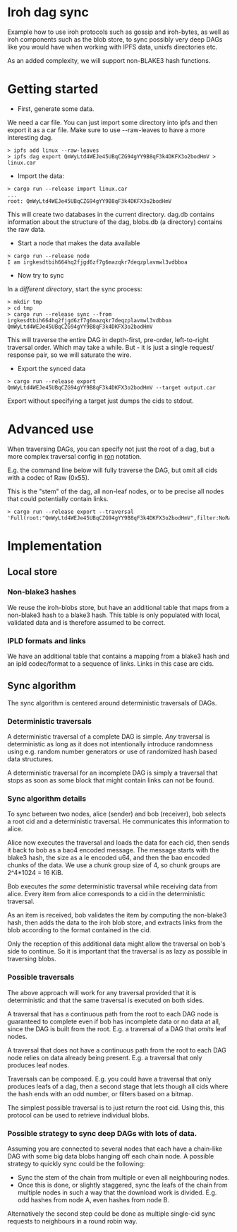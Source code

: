 # Iroh dag sync

Example how to use iroh protocols such as gossip and iroh-bytes, as well as
iroh components such as the blob store, to sync possibly very deep DAGs like you
would have when working with IPFS data, unixfs directories etc.

As an added complexity, we will support non-BLAKE3 hash functions.

# Getting started

- First, generate some data.

We need a car file. You can just import some directory into ipfs and then export
it as a car file. Make sure to use --raw-leaves to have a more interesting dag.

```
> ipfs add linux --raw-leaves
> ipfs dag export QmWyLtd4WEJe45UBqCZG94gYY9B8qF3k4DKFX3o2bodHmV > linux.car
```

- Import the data:

```
> cargo run --release import linux.car
...
root: QmWyLtd4WEJe45UBqCZG94gYY9B8qF3k4DKFX3o2bodHmV
```

This will create two databases in the current directory. dag.db contains
information about the structure of the dag, blobs.db (a directory) contains
the raw data.

- Start a node that makes the data available

```
> cargo run --release node
I am irgkesdtbih664hq2fjgd6zf7g6mazqkr7deqzplavmwl3vdbboa
```

- Now try to sync

In a *different directory*, start the sync process:

```
> mkdir tmp
> cd tmp
> cargo run --release sync --from irgkesdtbih664hq2fjgd6zf7g6mazqkr7deqzplavmwl3vdbboa QmWyLtd4WEJe45UBqCZG94gYY9B8qF3k4DKFX3o2bodHmV
```

This will traverse the entire DAG in depth-first, pre-order, left-to-right
traversal order. Which may take a while. But - it is just a single request/
response pair, so we will saturate the wire.

- Export the synced data

```
> cargo run --release export QmWyLtd4WEJe45UBqCZG94gYY9B8qF3k4DKFX3o2bodHmV --target output.car
```

Export without specifying a target just dumps the cids to stdout.

# Advanced use

When traversing DAGs, you can specify not just the root of a dag, but a more
complex traversal config in [ron] notation.

E.g. the command line below will fully traverse the DAG, but omit all cids with
a codec of Raw (0x55).

This is the "stem" of the dag, all non-leaf nodes, or to be precise all nodes
that could potentially contain links.

```
> cargo run --release export --traversal 'Full(root:"QmWyLtd4WEJe45UBqCZG94gYY9B8qF3k4DKFX3o2bodHmV",filter:NoRaw)'
```

# Implementation

## Local store

### Non-blake3 hashes

We reuse the iroh-blobs store, but have an additional table that maps
from a non-blake3 hash to a blake3 hash. This table is only populated
with local, validated data and is therefore assumed to be correct.

### IPLD formats and links

We have an additional table that contains a mapping from a blake3 hash
and an ipld codec/format to a sequence of links. Links in this case are cids.

## Sync algorithm

The sync algorithm is centered around deterministic traversals of DAGs.

### Deterministic traversals

A deterministic traversal of a complete DAG is simple. *Any* traversal is
deterministic as long as it does not intentionally introduce randomness using
e.g. random number generators or use of randomized hash based data structures.

A deterministic traversal for an incomplete DAG is simply a traversal that
stops as soon as some block that might contain links can not be found.

### Sync algorithm details

To sync between two nodes, alice (sender) and bob (receiver), bob selects a
root cid and a deterministic traversal. He communicates this information to
alice.

Alice now executes the traversal and loads the data for each cid, then
sends it back to bob as a bao4 encoded message. The message starts with the
blake3 hash, the size as a le encoded u64, and then the bao encoded chunks of
the data. We use a chunk group size of 4, so chunk groups are 2^4*1024 = 16 KiB.

Bob executes *the same* deterministic traversal while receiving data from alice.
Every item from alice corresponds to a cid in the deterministic traversal.

As an item is received, bob validates the item by computing the non-blake3 hash,
then adds the data to the iroh blob store, and extracts links from the blob
according to the format contained in the cid.

Only the reception of this additional data might allow the traversal on bob's
side to continue. So it is important that the traversal is as lazy as possible
in traversing blobs.

### Possible traversals

The above approach will work for any traversal provided that it is
deterministic and that the same traversal is executed on both sides.

A traversal that has a continuous path from the root to each DAG node is
guaranteed to complete even if bob has incomplete data or no data at all, since
the DAG is built from the root. E.g. a traversal of a DAG that *omits* leaf
nodes.

A traversal that does not have a continuous path from the root to each DAG node
relies on data already being present. E.g. a traversal that only produces leaf
nodes.

Traversals can be composed. E.g. you could have a traversal that only produces
leafs of a dag, then a second stage that lets though all cids where the hash
ends with an odd number, or filters based on a bitmap.

The simplest possible traversal is to just return the root cid. Using this,
this protocol can be used to retrieve individual blobs.

### Possible strategy to sync deep DAGs with lots of data.

Assuming you are connected to several nodes that each have a chain-like DAG
with some big data blobs hanging off each chain node. A possible strategy
to quickly sync could be the following:

- Sync the stem of the chain from multiple or even all neighbouring nodes.
- Once this is done, or slightly staggered, sync the leafs of the chain
    from multiple nodes in such a way that the download work is divided.
    E.g. odd hashes from node A, even hashes from node B.

Alternatively the second step could be done as multiple single-cid sync requests
to neighbours in a round robin way.

[ron]: https://docs.rs/ron/0.8.1/ron/#rusty-object-notation
